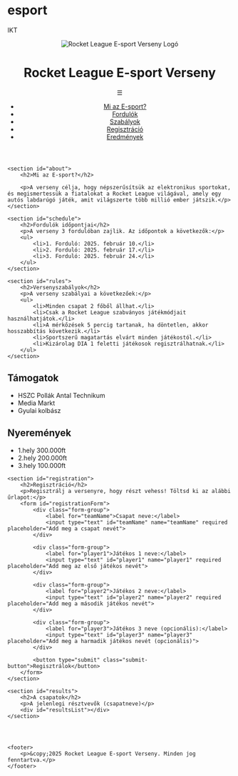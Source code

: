 # esport
IKT
<!DOCTYPE html>
<html lang="hu">
<head>
    <meta charset="UTF-8">
    <meta name="viewport" content="width=device-width, initial-scale=1.0">
    <meta name="description" content="E-sport Rocket League verseny középiskolásoknak">
    <meta name="keywords" content="E-sport, Rocket League, verseny, regisztráció, iskolai verseny">
    <title>Rocket League E-sport Verseny</title>
    <link rel="stylesheet" href="esport.css">
    <script src="esport.js" defer></script>
</head>
<body>
    <header>
        <img src="p3.png" alt="Rocket League E-sport Verseny Logó" class="logo">
        <h1>Rocket League E-sport Verseny</h1>
        <nav>
            <span class="menu-icon" onclick="toggleMenu()">&#9776;</span>
            <div id="fullScreenMenu" class="full-screen-menu">
                <ul>
                    <li><a href="#about">Mi az E-sport?</a></li>
                    <li><a href="#schedule">Fordulók</a></li>
                    <li><a href="#rules">Szabályok</a></li>
                    <li><a href="#registration">Regisztráció</a></li>
                    <li><a href="#results">Eredmények</a></li>
                </ul>
            </div>
        </nav>
    </header>
    
    <section id="about">
        <h2>Mi az E-sport?</h2>
        
        <p>A verseny célja, hogy népszerűsítsük az elektronikus sportokat, és megismertessük a fiatalokat a Rocket League világával, amely egy autós labdarúgó játék, amit világszerte több millió ember játszik.</p>
    </section>

    <section id="schedule">
        <h2>Fordulók időpontjai</h2>
        <p>A verseny 3 fordulóban zajlik. Az időpontok a következők:</p>
        <ul>
            <li>1. Forduló: 2025. február 10.</li>
            <li>2. Forduló: 2025. február 17.</li>
            <li>3. Forduló: 2025. február 24.</li>
        </ul>
    </section>

    <section id="rules">
        <h2>Versenyszabályok</h2>
        <p>A verseny szabályai a következőek:</p>
        <ul>
            <li>Minden csapat 2 főből állhat.</li>
            <li>Csak a Rocket League szabványos játékmódjait használhatjátok.</li>
            <li>A mérkőzések 5 percig tartanak, ha döntetlen, akkor hosszabbítás következik.</li>
            <li>Sportszerű magatartás elvárt minden játékostól.</li>
            <li>Kizárolag DIA 1 feletti játékosok regisztrálhatnak.</li>
        </ul>
    </section>
<section>
    <h2>Támogatok</h2>
    <ul>
        <li>HSZC Pollák Antal Technikum</li>
        <li>Media Markt</li>
        <li>Gyulai kolbász</li>
    </ul>
</section>
<section>
    <h2>Nyeremények</h2>
<ul>
    <li>1.hely 300.000ft</li>
    <li>2.hely 200.000ft</li>
    <li>3.hely 100.000ft</li>
</ul>
    
</section>

    <section id="registration">
        <h2>Regisztráció</h2>
        <p>Regisztrálj a versenyre, hogy részt vehess! Töltsd ki az alábbi űrlapot:</p>
        <form id="registrationForm">
            <div class="form-group">
                <label for="teamName">Csapat neve:</label>
                <input type="text" id="teamName" name="teamName" required placeholder="Add meg a csapat nevét">
            </div>

            <div class="form-group">
                <label for="player1">Játékos 1 neve:</label>
                <input type="text" id="player1" name="player1" required placeholder="Add meg az első játékos nevét">
            </div>

            <div class="form-group">
                <label for="player2">Játékos 2 neve:</label>
                <input type="text" id="player2" name="player2" required placeholder="Add meg a második játékos nevét">
            </div>

            <div class="form-group">
                <label for="player3">Játékos 3 neve (opcionális):</label>
                <input type="text" id="player3" name="player3" placeholder="Add meg a harmadik játékos nevét (opcionális)">
            </div>

            <button type="submit" class="submit-button">Regisztrálok</button>
        </form>
    </section>

    <section id="results">
        <h2>A csapatok</h2>
        <p>A jelenlegi résztvevők (csapatneve)</p>
        <div id="resultsList"></div>
    </section>




    <footer>
        <p>&copy;2025 Rocket League E-sport Verseny. Minden jog fenntartva.</p>
    </footer>
</body>
</html>



